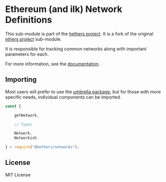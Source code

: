 Ethereum (and ilk) Network Definitions
======================================

This sub-module is part of the [hethers project](https://github.com/hashgraph/hethers.js). It is a fork of the original [ethers project](https://github.com/ethers-io/ethers.js) sub-module.

It is responsible for tracking common networks along with important
parameters for each.

For more information, see the [documentation](https://docs.hedera.com/hethers/application-programming-interface/providers/types).

Importing
---------

Most users will prefer to use the [umbrella package](https://www.npmjs.com/package/@hashgraph/hethers),
but for those with more specific needs, individual components can be imported.

```javascript
const {

    getNetwork,

    // Types

    Network,
    Networkish

} = require("@hethers/networks");
```


License
-------

MIT License
